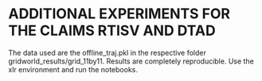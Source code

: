 
# ADDITIONAL EXPERIMENTS FOR THE CLAIMS RTISV AND DTAD
The data used are the offline_traj.pkl in the respective folder gridworld_results/grid_11by11. Results are completely reproducible. Use the xlr environment and run the notebooks. 
